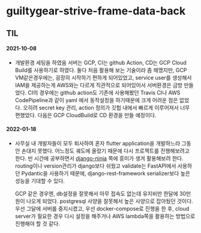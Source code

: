 # guiltygear-strive-frame-data-back

## TIL

#### 2021-10-08

- 개발환경 세팅을 하였음 서버는 GCP, CI는 github Action, CD는 GCP Cloud Build를 사용하기로 하였다.
  둘다 처음 활용해 보는 기술이라 좀 헤맸지만, GCP VM같은경우에는, 굉장히 시작하기 편하게 되어있었고,
  service user를 생성해서 IAM을 제공하는게 AWS와는 다르게 직관적으로 되어있어서 서버환경은 금방 만들었다.
  CI의 경우에는 github action도 기존에 사용해봤던 Travis CI나 AWS CodePipeline과 같이 yaml 에서 동작설정을 하기때문에 크게 어려운 점은 없었다.
  오히려 secret key 관리, action 정의가 깃헙 내에서 빠르게 이루어져서 너무 편했었다.
  다음은 GCP CloudBuild로 CD 환경을 만들 예정이다.

#### 2022-01-18

- 사무실 내 개발자들이 모두 퇴사하여 혼자 flutter application을 개발하느라 그동안 손대지 못했다.
  어느정도 궤도에 올랐기 때문에 다시 프로젝트를 진행해보려고 한다.
  빈 시간에 공부하면서 [django-ninja](https://django-ninja.rest-framework.com) 쪽에 흥미가 생겨 활용해보려 한다.
  routing이나 version관리가 django보다 쉬웠고 validate는 FastAPI에서 사용하던 Pydantic을 사용하기 때문에,
  django-rest-framework serializer보다 높은 성능을 기대할 수 있다.

  GCP 같은 경우엔, db설정을 잘못해서 아무 접속도 없는데 유지비만 한달에 30만원이 나오게 되었다.
  postgresql 사양을 잘못해서 높은 사양으로 잡아뒀던 것이다.
  우선 그달에 서버를 중지시켰고, 우선 docker-compose로 진행을 한 후, cloud server가 필요한 경우 다시 설정을 해주거나 AWS lambda쪽을 활용하는 방법으로 진행해야 할 것 같다.
